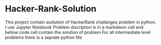 # Hacker-Rank-Solution

This project contain soolution of HackerRank challanges problem in python.
I use Jupyter Notebook
Problem discription is in a markdwon cell and bellow code cell contain the solution of problem
For all intermediate level problems there is a seprate python file
